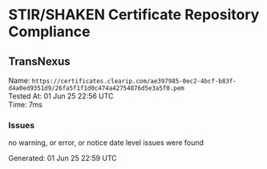 # STIR/SHAKEN Certificate Repository Compliance

## TransNexus

Name: `https://certificates.clearip.com/ae397985-0ec2-4bcf-b83f-d4a0ed9351d9/26fa5f1f1d0c474a42754876d5e3a5f0.pem`\
Tested At: 01 Jun 25 22:56 UTC\
Time: 7ms

### Issues

no warning, or error, or notice date level issues were found

Generated: 01 Jun 25 22:59 UTC